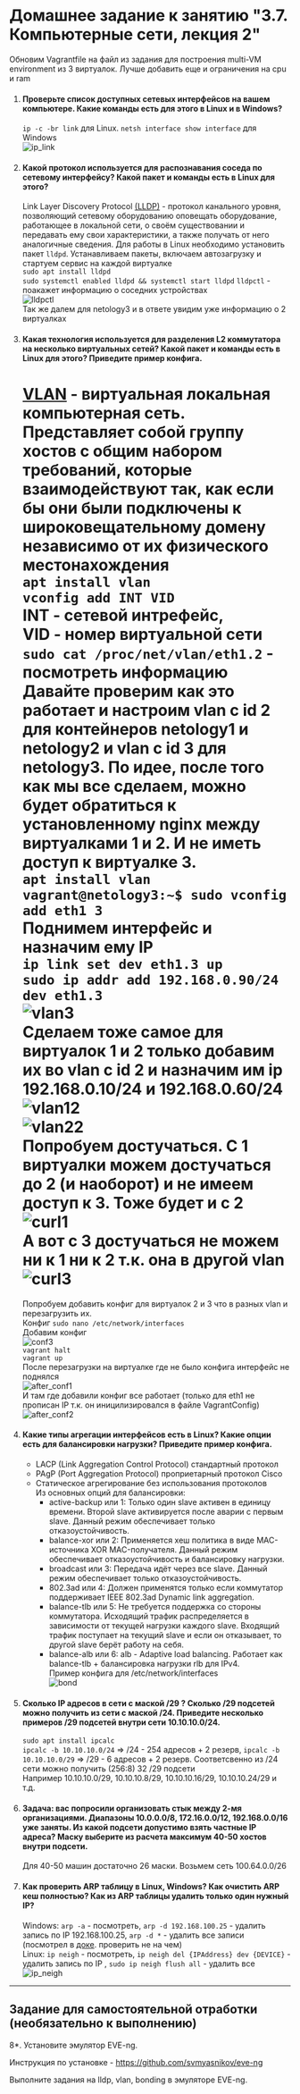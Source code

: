 # Домашнее задание к занятию "3.7. Компьютерные сети, лекция 2"
   Обновим Vagrantfile на файл из задания для построения multi-VM environment из 3 виртуалок. Лучше добавить еще и ограничения на cpu и ram
1. #### Проверьте список доступных сетевых интерфейсов на вашем компьютере. Какие команды есть для этого в Linux и в Windows?
    `ip -c -br link` для Linux. `netsh interface show interface` для Windows  
   ![ip_link](img/ip_link.png)  
2. #### Какой протокол используется для распознавания соседа по сетевому интерфейсу? Какой пакет и команды есть в Linux для этого?
   Link Layer Discovery Protocol [(LLDP)](https://ru.wikipedia.org/wiki/LLDP) - протокол канального уровня, позволяющий сетевому оборудованию оповещать оборудование, 
   работающее в локальной сети, о своём существовании и передавать ему свои характеристики, а также получать от него аналогичные сведения. 
   Для работы в Linux необходимо установить пакет `lldpd`. Устанавливаем пакеты, включаем автозагрузку и стартуем сервис на каждой виртуалке  
   `sudo apt install lldpd`  
   `sudo systemctl enabled lldpd && systemctl start lldpd`
   `lldpctl` - поакажет информацию о соседних устройствах  
   ![lldpctl](img/lldpctl.png)  
   Так же далем для netology3 и в ответе увидим уже информацию о 2 виртуалках
3. #### Какая технология используется для разделения L2 коммутатора на несколько виртуальных сетей? Какой пакет и команды есть в Linux для этого? Приведите пример конфига.
   [VLAN](https://ru.wikipedia.org/wiki/VLAN) - виртуальная локальная компьютерная сеть. Представляет собой группу хостов с общим набором требований, 
   которые взаимодействуют так, как если бы они были подключены к широковещательному домену независимо от их физического местонахождения  
   `apt install vlan`  
   `vconfig add INT VID`  
   INT - сетевой интрефейс,  
   VID - номер виртуальной сети  
   `sudo cat /proc/net/vlan/eth1.2` - посмотреть информацию  
   Давайте проверим как это работает и настроим vlan c id 2 для контейнеров netology1 и netology2 и vlan c id 3 для netology3.
   По идее, после того как мы все сделаем, можно будет обратиться к установленному nginx между виртуалками 1 и 2. И не иметь доступ к виртуалке 3.  
   `apt install vlan`  
   `vagrant@netology3:~$ sudo vconfig add eth1 3`  
   Поднимем интерфейс и назначим ему IP  
   `ip link set dev eth1.3 up`  
   `sudo ip addr add 192.168.0.90/24 dev eth1.3`  
   ![vlan3](img/vlan3.png)  
   Сделаем тоже самое для виртуалок 1 и 2 только добавим их во vlan c id 2 и назначим им ip 192.168.0.10/24 и 192.168.0.60/24   
   ![vlan12](img/vlan1_2.png)  
   ![vlan22](img/vlan2_2.png)  
   Попробуем достучаться. С 1 виртуалки можем достучаться до 2 (и наоборот) и не имеем доступ к 3. Тоже будет и с 2
   ![curl1](img/curl1.png)  
   А вот с 3 достучаться не можем ни к 1 ни к 2 т.к. она в другой vlan  
   ![curl3](img/curl3.png)  
   ========================================================  
   Попробуем добавить конфиг для виртуалок 2 и 3 что в разных vlan и перезагрузить их.  
   Конфиг `sudo nano /etc/network/interfaces`  
   Добавим конфиг  
   ![conf3](img/conf3.png)  
   `vagrant halt`  
   `vagrant up`  
   После перезагрузки на виртуалке где не было конфига интерфейс не поднялся  
   ![after_conf1](img/after_conf1.png)  
   И там где добавили конфиг все работает (только для eth1 не прописан IP т.к. он иницилизировался в файле VagrantConfig)  
   ![after_conf2](img/after_conf2.png)  
   
4. #### Какие типы агрегации интерфейсов есть в Linux? Какие опции есть для балансировки нагрузки? Приведите пример конфига.
   * LACP (Link Aggregation Control Protocol) стандартный протокол
   * PAgP (Port Aggregation Protocol) проприетарный протокол Cisco
   * Статическое агрегирование без использования протоколов  
   Из основных опций для балансировки:  
     * active-backup или 1: Только один slave активен в единицу времени. Второй slave активируется после аварии с первым slave. Данный режим обеспечивает только отказоустойчивость.
     * balance-xor или 2: Применяется хеш политика в виде MAC-источника XOR MAC-получателя. Данный режим обеспечивает отказоустойчивость и балансировку нагрузки.
     * broadcast или 3: Передача идёт через все slave. Данный режим обеспечивает только отказоустойчивость.
     * 802.3ad или 4: Должен применятся только если коммутатор поддерживает IEEE 802.3ad Dynamic link aggregation.
     * balance-tlb или 5: Не требуется поддержка со стороны коммутатора. Исходящий трафик распределяется в зависимости от текущей нагрузки каждого slave. Входящий трафик поступает на текущий slave и если он отказывает, то другой slave берёт работу на себя.
     * balance-alb или 6: alb - Adaptive load balancing. Работает как balance-tlb + балансировка нагрузки rlb для IPv4.  
   Пример конфига для /etc/network/interfaces  
       ![bond](img/bond_conf.png)
5. #### Сколько IP адресов в сети с маской /29 ? Сколько /29 подсетей можно получить из сети с маской /24. Приведите несколько примеров /29 подсетей внутри сети 10.10.10.0/24.  
   `sudo apt install ipcalc`  
   `ipcalc -b 10.10.10.0/24` => /24 - 254 адресов + 2 резерв, `ipcalc -b 10.10.10.0/29` => /29 - 6 адресов + 2 резерв. Соответсвенно из /24 сети можно получить (256:8) 32 /29 подсети  
   Например 10.10.10.0/29, 10.10.10.8/29, 10.10.10.16/29, 10.10.10.24/29 и т.д.
6. #### Задача: вас попросили организовать стык между 2-мя организациями. Диапазоны 10.0.0.0/8, 172.16.0.0/12, 192.168.0.0/16 уже заняты. Из какой подсети допустимо взять частные IP адреса? Маску выберите из расчета максимум 40-50 хостов внутри подсети.
   Для 40-50 машин достаточно 26 маски. Возьмем сеть 100.64.0.0/26
7. #### Как проверить ARP таблицу в Linux, Windows? Как очистить ARP кеш полностью? Как из ARP таблицы удалить только один нужный IP?
   Windows: `arp -a` - посмотреть, `arp -d 192.168.100.25` - удалить запись по IP 192.168.100.25, `arp -d *` - удалить все записи 
   (посмотрел в [доке](https://docs.microsoft.com/en-us/windows-server/administration/windows-commands/arp). проверить не на чем)  
   Linux: `ip neigh` - посмотреть, `ip neigh del {IPAddress} dev {DEVICE}` - удалить запись по IP , `sudo ip neigh flush all` - удалить все  
   ![ip_neigh](img/ip_neigh.png)
 ---
## Задание для самостоятельной отработки (необязательно к выполнению)

 8*. Установите эмулятор EVE-ng.
 
 Инструкция по установке - https://github.com/svmyasnikov/eve-ng

 Выполните задания на lldp, vlan, bonding в эмуляторе EVE-ng. 